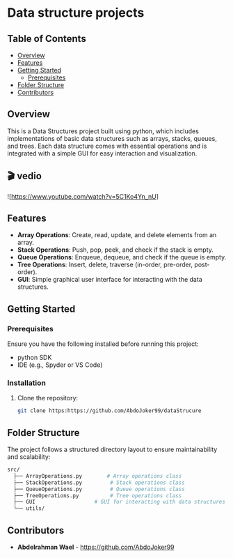 # Data structure projects

## Table of Contents
- [Overview](#overview)
- [Features](#features)
- [Getting Started](#getting-started)
  - [Prerequisites](#prerequisites)
- [Folder Structure](#folder-structure)
- [Contributors](#contributors)

## Overview
This is a Data Structures project built using python, which includes implementations of basic data structures such as arrays, stacks, queues, and trees. Each data structure comes with essential operations and is integrated with a simple GUI for easy interaction and visualization.

## 🎬 vedio
![https://www.youtube.com/watch?v=5C1Ko4Yn_nU]
&nbsp;

## Features
- **Array Operations**: Create, read, update, and delete elements from an array.
- **Stack Operations**: Push, pop, peek, and check if the stack is empty.
- **Queue Operations**: Enqueue, dequeue, and check if the queue is empty.
- **Tree Operations**: Insert, delete, traverse (in-order, pre-order, post-order).
- **GUI**: Simple graphical user interface for interacting with the data structures.

## Getting Started

### Prerequisites
Ensure you have the following installed before running this project:
- python SDK
- IDE (e.g., Spyder or VS Code)

### Installation
1. Clone the repository:
   ```bash
   git clone https:https://github.com/AbdoJoker99/dataStrucure

## Folder Structure

The project follows a structured directory layout to ensure maintainability and scalability:

```bash
src/
  ├── ArrayOperations.py        # Array operations class
  ├── StackOperations.py         # Stack operations class
  ├── QueueOperations.py         # Queue operations class
  ├── TreeOperations.py          # Tree operations class
  ├── GUI                   # GUI for interacting with data structures
  └── utils/           
```

## Contributors

- **Abdelrahman Wael** - https://github.com/AbdoJoker99

